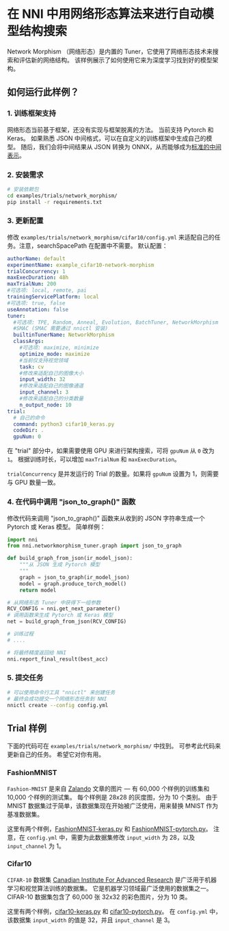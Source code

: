 # 在 NNI 中用网络形态算法来进行自动模型结构搜索

Network Morphism （网络形态）是内置的 Tuner，它使用了网络形态技术来搜索和评估新的网络结构。 该样例展示了如何使用它来为深度学习找到好的模型架构。

## 如何运行此样例？

### 1. 训练框架支持

网络形态当前基于框架，还没有实现与框架脱离的方法。 当前支持 Pytorch 和 Keras。 如果熟悉 JSON 中间格式，可以在自定义的训练框架中生成自己的模型。 随后，我们会将中间结果从 JSON 转换为 ONNX，从而能够成为[标准的中间表示](https://github.com/onnx/onnx/blob/master/docs/IR.md)。

### 2. 安装需求

```bash
# 安装依赖包
cd examples/trials/network_morphism/
pip install -r requirements.txt
```

### 3. 更新配置

修改 `examples/trials/network_morphism/cifar10/config.yml` 来适配自己的任务。注意，searchSpacePath 在配置中不需要。 默认配置：

```yaml
authorName: default
experimentName: example_cifar10-network-morphism
trialConcurrency: 1
maxExecDuration: 48h
maxTrialNum: 200
#可选项: local, remote, pai
trainingServicePlatform: local
#可选项: true, false
useAnnotation: false
tuner:
  #可选项: TPE, Random, Anneal, Evolution, BatchTuner, NetworkMorphism
  #SMAC (SMAC 需要通过 nnictl 安装) 
  builtinTunerName: NetworkMorphism
  classArgs:
    #可选项: maximize, minimize
    optimize_mode: maximize
    #当前仅支持视觉领域
    task: cv
    #修改来适配自己的图像大小
    input_width: 32
    #修改来适配自己的图像通道
    input_channel: 3
    #修改来适配自己的分类数量
    n_output_node: 10
trial:
  # 自己的命令
  command: python3 cifar10_keras.py
  codeDir: .
  gpuNum: 0
```

在 "trial" 部分中，如果需要使用 GPU 来进行架构搜索，可将 `gpuNum` 从 `0` 改为 `1`。 根据训练时长，可以增加 `maxTrialNum` 和 `maxExecDuration`。

`trialConcurrency` 是并发运行的 Trial 的数量。如果将 `gpuNum` 设置为 1，则需要与 GPU 数量一致。

### 4. 在代码中调用 "json\_to\_graph()" 函数

修改代码来调用 "json\_to\_graph()" 函数来从收到的 JSON 字符串生成一个 Pytorch 或 Keras 模型。 简单样例：

```python
import nni
from nni.networkmorphism_tuner.graph import json_to_graph

def build_graph_from_json(ir_model_json):
    """从 JSON 生成 Pytorch 模型
    """
    graph = json_to_graph(ir_model_json)
    model = graph.produce_torch_model()
    return model

# 从网络形态 Tuner 中获得下一组参数
RCV_CONFIG = nni.get_next_parameter()
# 调用函数来生成 Pytorch 或 Keras 模型
net = build_graph_from_json(RCV_CONFIG)

# 训练过程
# ....

# 将最终精度返回给 NNI
nni.report_final_result(best_acc)
```

### 5. 提交任务

```bash
# 可以使用命令行工具 "nnictl" 来创建任务
# 最终会成功提交一个网络形态任务到 NNI
nnictl create --config config.yml
```

## Trial 样例

下面的代码可在 `examples/trials/network_morphism/` 中找到。 可参考此代码来更新自己的任务。 希望它对你有用。

### FashionMNIST

`Fashion-MNIST` 是来自 [Zalando](https://jobs.zalando.com/tech/) 文章的图片 — 有 60,000 个样例的训练集和 10,000 个样例的测试集。 每个样例是 28x28 的灰度图，分为 10 个类别。 由于 MNIST 数据集过于简单，该数据集现在开始被广泛使用，用来替换 MNIST 作为基准数据集。

这里有两个样例，[FashionMNIST-keras.py](../../../../examples/trials/network_morphism/FashionMNIST/FashionMNIST_keras.py) 和 [FashionMNIST-pytorch.py](../../../../examples/trials/network_morphism/FashionMNIST/FashionMNIST_pytorch.py)。 注意，在 `config.yml` 中，需要为此数据集修改 `input_width` 为 28，以及 `input_channel` 为 1。

### Cifar10

`CIFAR-10` 数据集 [Canadian Institute For Advanced Research](https://www.cifar.ca/) 是广泛用于机器学习和视觉算法训练的数据集。 它是机器学习领域最广泛使用的数据集之一。 CIFAR-10 数据集包含了 60,000 张 32x32 的彩色图片，分为 10 类。

这里有两个样例，[cifar10-keras.py](../../../../examples/trials/network_morphism/cifar10/cifar10_keras.py) 和 [cifar10-pytorch.py](../../../../examples/trials/network_morphism/cifar10/cifar10_pytorch.py)。 在 `config.yml` 中，该数据集 `input_width` 的值是 32，并且 `input_channel` 是 3。